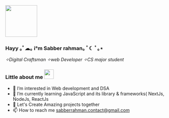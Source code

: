 
<div id="header" align="left">
  <img src="https://media.giphy.com/media/M9gbBd9nbDrOTu1Mqx/giphy.gif" width="100"/>
</div>
<div id="header" align="left">
  <h3>Hayy ｡ﾟ☁︎｡ i°m Sabber rahman｡ ﾟ☾ ﾟ｡⋆</h3>
  <i> ✧Digital Craftsman ✧web Developer ✧CS major student </i>
</div>

<h3>
  Little about me 
  <img src="https://media.giphy.com/media/hvRJCLFzcasrR4ia7z/giphy.gif" width="30px"/>
</h3>




- 👀 I’m interested in Web development and DSA
- 🌱 I’m currently learning JavaScript and its library & frameworks( NextJs, NodeJs, ReactJs
- 💞️ Let's Create Amazing projects together 
- 📫 How to reach me sabberrahman.contact@gmail.com


<!---
sabberrahman/sabberrahman is a ✨ special ✨ repository because its `README.md` (this file) appears on your GitHub profile.
You can click the Preview link to take a look at your changes.
--->
